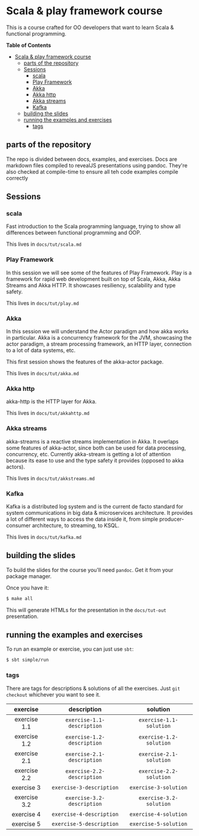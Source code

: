 # Scala & play framework course

This is a course crafted for OO developers that want to learn Scala &
functional programming.

<!-- markdown-toc start - Don't edit this section. Run M-x markdown-toc-refresh-toc -->
**Table of Contents**

- [Scala & play framework course](#scala--play-framework-course)
    - [parts of the repository](#parts-of-the-repository)
    - [Sessions](#sessions)
        - [scala](#scala)
        - [Play Framework](#play-framework)
        - [Akka](#akka)
        - [Akka http](#akka-http)
        - [Akka streams](#akka-streams)
        - [Kafka](#kafka)
    - [building the slides](#building-the-slides)
    - [running the examples and exercises](#running-the-examples-and-exercises)
        - [tags](#tags)

<!-- markdown-toc end -->


## parts of the repository

The repo is divided between docs, examples, and exercises.  Docs are
markdown files compiled to revealJS presentations using pandoc.
They're also checked at compile-time to ensure all teh code examples
compile correctly

## Sessions

### scala

Fast introduction to the Scala programming language, trying to show
all differences between functional programming and OOP.

This lives in `docs/tut/scala.md`

### Play Framework

In this session we will see some of the features of Play Framework.
Play is a framework for rapid web development built on top of Scala,
Akka, Akka Streams and Akka HTTP. It showcases resiliency, scalability
and type safety.

This lives in `docs/tut/play.md`

### Akka

In this session we will understand the Actor paradigm and how akka
works in particular.  Akka is a concurrency framework for the JVM,
showcasing the actor paradigm, a stream processing framework, an HTTP
layer, connection to a lot of data systems, etc.

This first session shows the features of the akka-actor package.

This lives in `docs/tut/akka.md`

### Akka http

akka-http is the HTTP layer for Akka.

This lives in `docs/tut/akkahttp.md`

### Akka streams

akka-streams is a reactive streams implementation in Akka.  It
overlaps some features of akka-actor, since both can be used for data
processing, concurrency, etc.  Currently akka-stream is getting a lot
of attention because its ease to use and the type safety it provides
(opposed to akka actors).

This lives in `docs/tut/akkstreams.md`

### Kafka

Kafka is a distributed log system and is the current de facto standard
for system communications in big data & microservices architecture.
It provides a lot of different ways to access the data inside it, from
simple producer-consumer architecture, to streaming, to KSQL.

This lives in `docs/tut/kafka.md`

## building the slides

To build the slides for the course you'll need `pandoc`. Get it from
your package manager.

Once you have it:

```sh
$ make all
```

This will generate HTMLs for the presentation in the `docs/tut-out`
presentation.


## running the examples and exercises

To run an example or exercise, you can just use `sbt`:

``` sh
$ sbt simple/run
```

### tags

There are tags for descriptions & solutions of all the exercises.
Just `git checkout` whichever you want to see it.

| exercise     | description                | solution                |
|:------------:|:--------------------------:|:-----------------------:|
| exercise 1.1 | `exercise-1.1-description` | `exercise-1.1-solution` |
| exercise 1.2 | `exercise-1.2-description` | `exercise-1.2-solution` |
| exercise 2.1 | `exercise-2.1-description` | `exercise-2.1-solution` |
| exercise 2.2 | `exercise-2.2-description` | `exercise-2.2-solution` |
| exercise 3   | `exercise-3-description`   | `exercise-3-solution`   |
| exercise 3.2 | `exercise-3.2-description` | `exercise-3.2-solution` |
| exercise 4   | `exercise-4-description`   | `exercise-4-solution`   |
| exercise 5   | `exercise-5-description`   | `exercise-5-solution`   |


